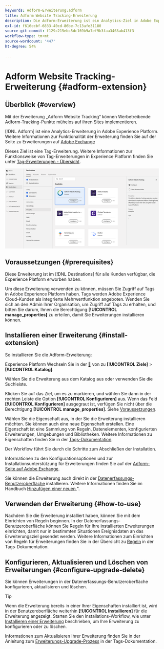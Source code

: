 ```yaml
---
keywords: Adform-Erweiterung;adform
title: Adform Website Tracking-Erweiterung
description: Die Adform-Erweiterung ist ein Analytics-Ziel in Adobe Experience Platform. Weitere Informationen zur Funktionalität der Erweiterung finden Sie auf der Seite zu Erweiterungen auf Adobe Exchange.
exl-id: f616ecbf-6833-40cd-86be-7c13afe31180
source-git-commit: f129c215ebc5dc169b9a7ef9b3faa3463ab413f3
workflow-type: tm+mt
source-wordcount: '447'
ht-degree: 54%

---
```


# Adform Website Tracking-Erweiterung {#adform-extension}

## Überblick {#overview}

Mit der Erweiterung „Adform Website Tracking“ können Werbetreibende Adform-Tracking-Punkte mühelos auf ihren Sites implementieren.

[!DNL Adform] ist eine Analytics-Erweiterung in Adobe Experience Platform. Weitere Informationen zur Funktionalität der Erweiterung finden Sie auf der Seite zu Erweiterungen auf [Adobe Exchange](https://exchange.adobe.com/experiencecloud.details.103195.adform-website-tracking.html)

Dieses Ziel ist eine Tag-Erweiterung. Weitere Informationen zur Funktionsweise von Tag-Erweiterungen in Experience Platform finden Sie unter [Tag-Erweiterungen - Übersicht](../launch-extensions/overview.md).

![Adform-Erweiterung](../../assets/catalog/analytics/adform/catalog.png)

## Voraussetzungen {#prerequisites}

Diese Erweiterung ist im [!DNL Destinations] für alle Kunden verfügbar, die Experience Platform erworben haben.

Um diese Erweiterung verwenden zu können, müssen Sie Zugriff auf Tags in Adobe Experience Platform haben. Tags werden Adobe Experience Cloud-Kunden als integrierte Mehrwertfunktion angeboten. Wenden Sie sich an den Admin Ihrer Organisation, um Zugriff auf Tags zu erhalten, und bitten Sie darum, Ihnen die Berechtigung **[!UICONTROL manage_properties]** zu erteilen, damit Sie Erweiterungen installieren können.

## Installieren einer Erweiterung {#install-extension}

So installieren Sie die Adform-Erweiterung:

Experience Platform Wechseln Sie in der [&#128279;](https://platform.adobe.com/) von zu **[!UICONTROL Ziele]** > **[!UICONTROL Katalog]**.

Wählen Sie die Erweiterung aus dem Katalog aus oder verwenden Sie die Suchleiste.

Klicken Sie auf das Ziel, um es zu markieren, und wählen Sie dann in der rechten Leiste die Option **[!UICONTROL Konfigurieren]** aus. Wenn das Feld **[!UICONTROL Konfigurieren]** ausgegraut ist, verfügen Sie nicht über die Berechtigung **[!UICONTROL manage_properties]**. Siehe [Voraussetzungen](#prerequisites).

Wählen Sie die Eigenschaft aus, in der Sie die Erweiterung installieren möchten. Sie können auch eine neue Eigenschaft erstellen. Eine Eigenschaft ist eine Sammlung von Regeln, Datenelementen, konfigurierten Erweiterungen, Umgebungen und Bibliotheken. Weitere Informationen zu Eigenschaften finden Sie in der [Tags-Dokumentation](../../../tags/ui/administration/companies-and-properties.md#properties-page).

Der Workflow führt Sie durch die Schritte zum Abschließen der Installation.

Informationen zu den Konfigurationsoptionen und zur Installationsunterstützung für Erweiterungen finden Sie auf der [Adform-Seite auf Adobe Exchange](https://exchange.adobe.com/experiencecloud.details.103195.adform-website-tracking.html).

Sie können die Erweiterung auch direkt in der [Datenerfassungs-Benutzeroberfläche](https://experience.adobe.com/#/data-collection/) installieren. Weitere Informationen finden Sie im Handbuch [Hinzufügen einer neuen ](../../../tags/ui/managing-resources/extensions/overview.md#add-a-new-extension)&quot;.

## Verwenden der Erweiterung {#how-to-use}

Nachdem Sie die Erweiterung installiert haben, können Sie mit dem Einrichten von Regeln beginnen. In der Datenerfassungs-Benutzeroberfläche können Sie Regeln für Ihre installierten Erweiterungen einrichten, damit nur in bestimmten Situationen Ereignisdaten an das Erweiterungsziel gesendet werden. Weitere Informationen zum Einrichten von Regeln für Erweiterungen finden Sie in der Übersicht zu [Regeln](../../../tags/ui/managing-resources/rules.md) in der Tags-Dokumentation.

## Konfigurieren, Aktualisieren und Löschen von Erweiterungen {#configure-upgrade-delete}

Sie können Erweiterungen in der Datenerfassungs-Benutzeroberfläche konfigurieren, aktualisieren und löschen.

>[!TIP]
>
>Wenn die Erweiterung bereits in einer Ihrer Eigenschaften installiert ist, wird in der Benutzeroberfläche weiterhin **[!UICONTROL Installieren]** für die Erweiterung angezeigt. Starten Sie den Installations-Workflow, wie unter [Installieren einer Erweiterung](#install-extension) beschrieben, um Ihre Erweiterung zu konfigurieren oder zu löschen.

Informationen zum Aktualisieren Ihrer Erweiterung finden Sie in der Anleitung zum [Erweiterungs-Upgrade-Prozess](../../../tags/ui/managing-resources/extensions/extension-upgrade.md) in der Tags-Dokumentation.
